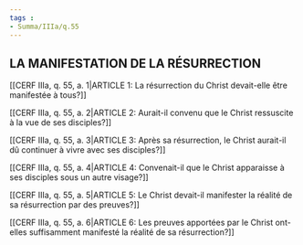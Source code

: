 ```yaml
---
tags : 
- Summa/IIIa/q.55
---
```


## LA MANIFESTATION DE LA RÉSURRECTION

[[CERF IIIa, q. 55, a. 1|ARTICLE 1: La résurrection du Christ devait-elle être manifestée à tous?]]

[[CERF IIIa, q. 55, a. 2|ARTICLE 2: Aurait-il convenu que le Christ ressuscite à la vue de ses disciples?]]

[[CERF IIIa, q. 55, a. 3|ARTICLE 3: Après sa résurrection, le Christ aurait-il dû continuer à vivre avec ses disciples?]]

[[CERF IIIa, q. 55, a. 4|ARTICLE 4: Convenait-il que le Christ apparaisse à ses disciples sous un autre visage?]]

[[CERF IIIa, q. 55, a. 5|ARTICLE 5: Le Christ devait-il manifester la réalité de sa résurrection par des preuves?]]

[[CERF IIIa, q. 55, a. 6|ARTICLE 6: Les preuves apportées par le Christ ont-elles suffisamment manifesté la réalité de sa résurrection?]]

